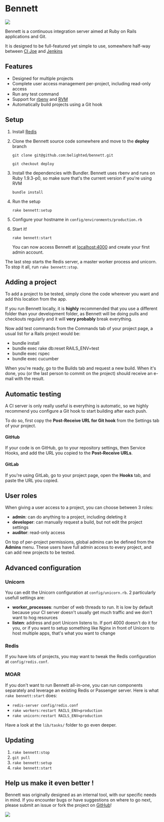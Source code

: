 # Bennett

![](http://labs.belighted.com/bennett/bennett-large.png)

Bennett is a continuous integration server aimed at Ruby on Rails applications and Git.

It is designed to be full-featured yet simple to use, somewhere half-way between [CI Joe](https://github.com/defunkt/cijoe) and [Jenkins](http://jenkins-ci.org/)

## Features

* Designed for multiple projects
* Complete user access management per-project, including read-only access
* Run any test command
* Support for [rbenv](https://github.com/sstephenson/rbenv) and [RVM](https://rvm.io/)
* Automatically build projects using a Git hook

## Setup

1. Install [Redis](http://redis.io/download)
2. Clone the Bennett source code somewhere and move to the **deploy** branch
    
   `git clone git@github.com:belighted/bennett.git`
    
   `git checkout deploy`
    
3. Install the dependencies with Bundler. Bennett uses rbenv and runs on Ruby 1.9.3-p0, so make sure that's the current version if you're using RVM

   `bundle install`

4. Run the setup

   `rake bennett:setup`
   
5. Configure your hostname in `config/environments/production.rb`
   
6. Start it!

   `rake bennett:start`
   
   You can now access Bennett at [localhost:4000](localhost:4000) and create your first admin account.
   
The last step starts the Redis server, a master worker process and unicorn. To stop it all, run `rake bennett:stop`.
   
## Adding a project

To add a project to be tested, simply clone the code wherever you want and add this location from the app.

If you run Bennett locally, it is **highly** recommended that you use a different folder than your development folder, as Bennett will be doing pulls and checkouts regularly and it will **very probably** break everything.

Now add test commands from the Commands tab of your project page, a usual list for a Rails project would be:

* bundle install
* bundle exec rake db:reset RAILS_ENV=test
* bundle exec rspec
* bundle exec cucumber

When you're ready, go to the Builds tab and request a new build. When it's done, you (or the last person to commit on the project) should receive an e-mail with the result.

## Automatic testing

A CI server is only really useful is everything is automatic, so we highly recommend you configure a Git hook to start building after each push.

To do so, first copy the **Post-Receive URL for Git hook** from the Settings tab of your project.

#### GitHub

If your code is on GitHub, go to your repository settings, then Service Hooks, and add the URL you copied to the **Post-Receive URLs**.

#### GitLab

If you're using GitLab, go to your project page, open the **Hooks** tab, and paste the URL you copied.

## User roles

When giving a user access to a project, you can choose between 3 roles:

* **admin**: can do anything to a project, including deleting it
* **developer**: can manually request a build, but not edit the project settings
* **auditor**: read-only access

On top of per-project permissions, global admins can be defined from the **Admins** menu. These users have full admin access to every project, and can add new projects to be tested.

## Advanced configuration

### Unicorn

You can edit the Unicorn configuration at `config/unicorn.rb`. 2 particularly usefull settings are:

* **worker_processes**: number of web threads to run. It is low by default because your CI server doesn't usually get much traffic and we don't want to hog resources
* **listen**: address and port Unicorn listens to. If port 4000 doesn't do it for you, or if you want to setup something like Nginx in front of Unicorn to host multiple apps, that's what you want to change

### Redis

If you have lots of projects, you may want to tweak the Redis configuration at `config/redis.conf`.

### MOAR

If you don't want to run Bennett all-in-one, you can run components separately and leverage an existing Redis or Passenger server. Here is what `rake bennett:start` does:

* `redis-server config/redis.conf`
* `rake workers:restart RAILS_ENV=production`
* `rake unicorn:restart RAILS_ENV=production`

Have a look at the `lib/tasks/` folder to go even deeper.

## Updating

1. `rake bennett:stop`
2. `git pull`
3. `rake bennett:setup`
4. `rake bennett:start`

## Help us make it even better !

Bennett was originally designed as an internal tool, with our specific needs in mind. If you encounter bugs or have suggestions on where to go next, please submit an issue or fork the project on [GitHub](https://github.com/belighted/bennett)!

![](http://labs.belighted.com/bennett/bennett-small.png)
